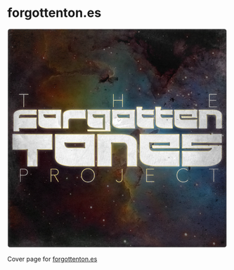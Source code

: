 # forgottenton.es

[![Project Logo][logo-small]][logo-large-link]

Cover page for [forgottenton.es](https://forgottenton.es)


[//]: ---Named-Links---

[logo-small]: https://raw.githubusercontent.com/forgotten-tones/assets/main/images/logo-v1.1-aged-x500.png
[logo-large-link]: https://github.com/forgotten-tones/assets/blob/main/images/logo-v1.1-aged-x1000.png
